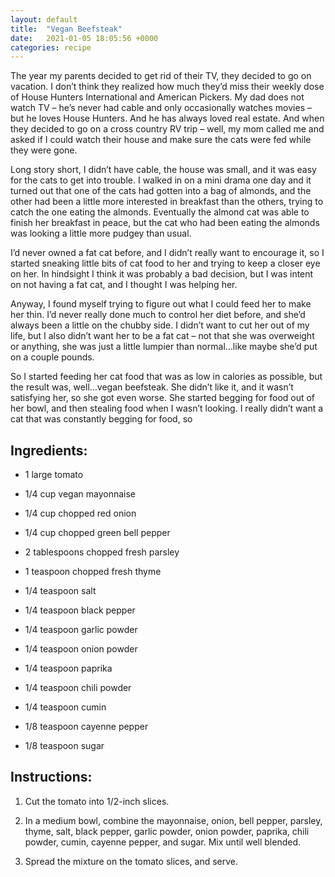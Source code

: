 ```yaml
---
layout: default
title:  "Vegan Beefsteak"
date:   2021-01-05 18:05:56 +0000
categories: recipe
---
```

The year my parents decided to get rid of their TV, they decided to go on vacation. I don’t think they realized how much they’d miss their weekly dose of House Hunters International and American Pickers. My dad does not watch TV – he’s never had cable and only occasionally watches movies – but he loves House Hunters. And he has always loved real estate. And when they decided to go on a cross country RV trip – well, my mom called me and asked if I could watch their house and make sure the cats were fed while they were gone.

Long story short, I didn’t have cable, the house was small, and it was easy for the cats to get into trouble. I walked in on a mini drama one day and it turned out that one of the cats had gotten into a bag of almonds, and the other had been a little more interested in breakfast than the others, trying to catch the one eating the almonds. Eventually the almond cat was able to finish her breakfast in peace, but the cat who had been eating the almonds was looking a little more pudgey than usual.

I’d never owned a fat cat before, and I didn’t really want to encourage it, so I started sneaking little bits of cat food to her and trying to keep a closer eye on her. In hindsight I think it was probably a bad decision, but I was intent on not having a fat cat, and I thought I was helping her.

Anyway, I found myself trying to figure out what I could feed her to make her thin. I’d never really done much to control her diet before, and she’d always been a little on the chubby side. I didn’t want to cut her out of my life, but I also didn’t want her to be a fat cat – not that she was overweight or anything, she was just a little lumpier than normal…like maybe she’d put on a couple pounds.

So I started feeding her cat food that was as low in calories as possible, but the result was, well…vegan beefsteak. She didn’t like it, and it wasn’t satisfying her, so she got even worse. She started begging for food out of her bowl, and then stealing food when I wasn’t looking. I really didn’t want a cat that was constantly begging for food, so
## Ingredients:

- 1 large tomato

- 1/4 cup vegan mayonnaise

- 1/4 cup chopped red onion

- 1/4 cup chopped green bell pepper

- 2 tablespoons chopped fresh parsley

- 1 teaspoon chopped fresh thyme

- 1/4 teaspoon salt

- 1/4 teaspoon black pepper

- 1/4 teaspoon garlic powder

- 1/4 teaspoon onion powder

- 1/4 teaspoon paprika

- 1/4 teaspoon chili powder

- 1/4 teaspoon cumin

- 1/8 teaspoon cayenne pepper

- 1/8 teaspoon sugar


## Instructions:

1. Cut the tomato into 1/2-inch slices.

2. In a medium bowl, combine the mayonnaise, onion, bell pepper, parsley, thyme, salt, black pepper, garlic powder, onion powder, paprika, chili powder, cumin, cayenne pepper, and sugar. Mix until well blended.

3. Spread the mixture on the tomato slices, and serve.

